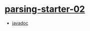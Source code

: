# [parsing-starter-02](https://github.com/UCSB-CS56-F17/parsing-starter-02)

* [javadoc](apidocs/)

